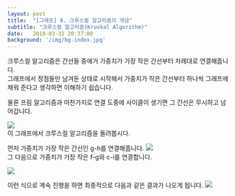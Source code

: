 ```yaml
---
layout: post
title:  "[그래프] 8. 크루스컬 알고리즘의 개념"
subtitle: "크루스컬 알고리즘(Kruskal Algorithm)"
date:   2018-03-31 20:37:00
background: '/img/bg-index.jpg'
---
```


크루스컬 알고리즘은 간선들 중에거 가중치가 가장 작은 간선부터 차례대로 연결해줍니다.<br>
그래프에서 정점들만 남겨둔 상태로 시작해서 가중치가 작은 간선부터 하나씩 그래프에 채워 준다고 생각하면 이해하기 쉽습니다.

물론 프림 알고리즘과 마찬가지로 연결 도중에 사이클이 생기면 그 간선은 무시하고 넘어갑니다.

<img src = "https://i.imgur.com/BvfPXmw.png"> <br>
이 그래프에서 크루스컬 알고리즘을 돌려봅시다.

먼저 가중치가 가장 작은 간선인 g-h를 연결해줍니다.
<img src = "https://i.imgur.com/XQgtf0g.png"> <br>
그 다음으로 가중치가 가장 작은 f-g와 c-i를 연결합니다.

<img src = "https://i.imgur.com/wzAJ6W0.png"> <br>

이런 식으로 계속 진행을 하면 최종적으로 다음과 같은 결과가 나오게 됩니다.
<img src = "https://i.imgur.com/gzhTNt5.png"><br>
